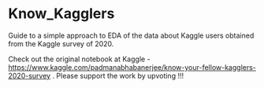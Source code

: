 # Know_Kagglers
Guide to a simple approach to EDA of the data about Kaggle users obtained from the Kaggle survey of 2020. 

Check out the original notebook at Kaggle - https://www.kaggle.com/padmanabhabanerjee/know-your-fellow-kagglers-2020-survey .
Please support the work by upvoting !!!
